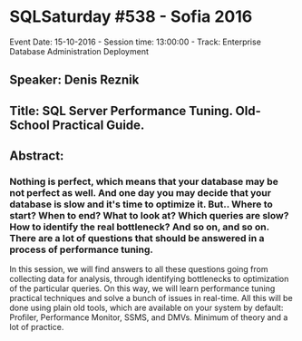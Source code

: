 # SQLSaturday #538 - Sofia 2016
Event Date: 15-10-2016 - Session time: 13:00:00 - Track: Enterprise Database Administration  Deployment
## Speaker: Denis Reznik
## Title: SQL Server Performance Tuning. Old-School Practical Guide.
## Abstract:
### Nothing is perfect, which means that your database may be not perfect as well. And one day you may decide that your database is slow and it's time to optimize it. But.. Where to start? When to end? What to look at? Which queries are slow? How to identify the real bottleneck? And so on, and so on. There are a lot of questions that should be answered in a process of performance tuning. 

In this session, we will find answers to all these questions going from collecting data for analysis, through identifying bottlenecks to optimization of the particular queries. On this way, we will learn performance tuning practical techniques and solve a bunch of issues in real-time. All this will be done using plain old tools, which are available on your system by default: Profiler, Performance Monitor, SSMS, and DMVs. Minimum of theory and a lot of practice.
